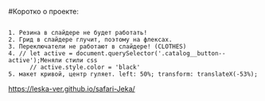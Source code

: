 #Коротко о проекте:

```

1. Резина в слайдере не будет работать!
2. Грид в слайдере глучит, поэтому на флексах.
3. Переключатели не работают в слайдере! (CLOTHES)
4. // let active = document.querySelector('.catalog__button--active');Меняли стили css
      // active.style.color = 'black'
5. макет кривой, центр гуляет. left: 50%; transform: translateX(-53%);      

```

https://leska-ver.github.io/safari-Jeka/